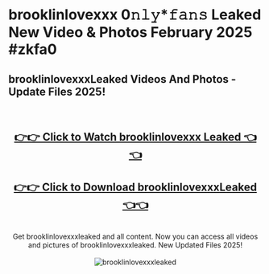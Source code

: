 # brooklinlovexxx 0𝚗𝚕𝚢*𝚏𝚊𝚗𝚜 Leaked New Video & Photos February 2025 #zkfa0

<h2>brooklinlovexxxLeaked Videos And Photos - Update Files 2025!</h2>
<br>
<div align="center">
<h2><a href="https://mediaupload.pro?title=brooklinlovexxx&ref=11F" rel="nofollow">👉👉 Click to Watch brooklinlovexxx Leaked 👈👈</a></h2>
<h2><a href="https://mediaupload.pro?title=brooklinlovexxx&ref=11F" rel="nofollow">👉👉 Click to Download brooklinlovexxxLeaked 👈👈</a></h2>
<br>
Get brooklinlovexxxleaked and all content. Now you can access all videos and pictures of brooklinlovexxxleaked. New Updated Files 2025!
<br>
<br>
<a href="https://mediaupload.pro?title=brooklinlovexxx&ref=11F" rel="nofollow" data-target="animated-image.originalLink"><img src="https://i.ibb.co/Gkj2r4b/banner.png" alt="brooklinlovexxxleaked" style="max-width: 100%; display: inline-block;" data-target="animated-image.originalImage"></a>
</div>
<br>

